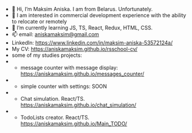 - 👋 Hi, I’m Maksim Aniska. I am from Belarus. Unfortunately.
- 👀 I am interested in commercial development experience with the ability to relocate or remotely
- 🌱 I’m currently learning JS, TS, React, Redux, HTML, CSS.
- 📫 email: aniskamaksim@gmail.com
- LinkedIn: https://www.linkedin.com/in/maksim-aniska-53572124a/
- My CV: https://aniskamaksim.github.io/rsschool-cv/
- some of my studies projects:
- - message counter with message display: https://aniskamaksim.github.io/messages_counter/
- - simple counter with settings: SOON
- - Chat simulation. React/TS. https://aniskamaksim.github.io/chat_simulation/
- - TodoLists creator. React/TS. https://aniskamaksim.github.io/Main_TODO/

<!---
aniskamaksim/aniskamaksim is a ✨ special ✨ repository because its `README.md` (this file) appears on your GitHub profile.
You can click the Preview link to take a look at your changes.
--->
